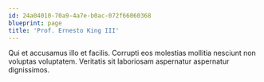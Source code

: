 ```yaml
---
id: 24a04010-70a9-4a7e-b0ac-072f66060368
blueprint: page
title: 'Prof. Ernesto King III'
---
```

Qui et accusamus illo et facilis. Corrupti eos molestias mollitia nesciunt non voluptas voluptatem. Veritatis sit laboriosam aspernatur aspernatur dignissimos.